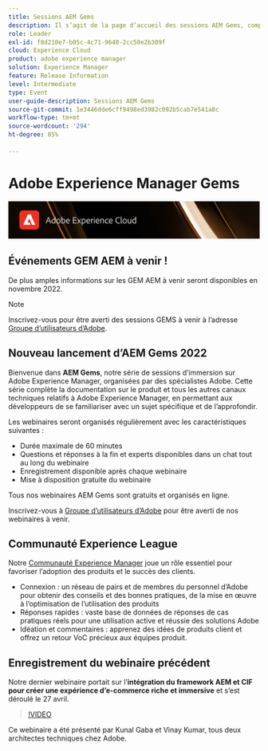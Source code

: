 ```yaml
---
title: Sessions AEM Gems
description: Il s’agit de la page d’accueil des sessions AEM Gems, comprenant des informations sur la série de webinaires et des informations d’inscription pour les webinaires précédents et à venir.
role: Leader
exl-id: f8d210e7-b05c-4c71-9640-2cc50e2b309f
cloud: Experience Cloud
product: adobe experience manager
solution: Experience Manager
feature: Release Information
level: Intermediate
type: Event
user-guide-description: Sessions AEM Gems
source-git-commit: 1e3446dde6cff9498ed3982c092b5cab7e541a8c
workflow-type: tm+mt
source-wordcount: '294'
ht-degree: 85%

---
```


# Adobe Experience Manager Gems

<img alt="Expériences numériques" src="./assets/ADX_Gems.png"/>

## Événements GEM AEM à venir !

<!---  Remove the comment marks, and put the upcoming event in the below table

<table style="max-width: 1214px;">
<tr>
  <td style="vertical-align: top;">
    <a href="https://www.youtube.com/watch?v=f1T9XU9TCJU">
      <img alt="Experience League LIVE Oct 25" src="assets/Oct25_2022_exl_live_banner_web_1920_WebBanner.png">
    </a>
    <div>
      <a href="https://www.youtube.com/watch?v=f1T9XU9TCJU">
        <strong>Deliver the right offer at the right time with decision management</strong>
      </a>
      <br/><em>with Sandra Hausmann, Ben Tepfer, Brandon Poyfair, and Jason Hickey</em>
      <br/><em>October 25, 2022</em>
    </div>
  </td>
</tr>
</table>

--->
De plus amples informations sur les GEM AEM à venir seront disponibles en novembre 2022.

>[!NOTE]
>
> Inscrivez-vous pour être averti des sessions GEMS à venir à l’adresse [Groupe d’utilisateurs d’Adobe](https://aem-augs.adobe.com/).

## Nouveau lancement d’AEM Gems 2022

Bienvenue dans **AEM Gems**, notre série de sessions d’immersion sur Adobe Experience Manager, organisées par des spécialistes Adobe. Cette série complète la documentation sur le produit et tous les autres canaux techniques relatifs à Adobe Experience Manager, en permettant aux développeurs de se familiariser avec un sujet spécifique et de l’approfondir.

Les webinaires seront organisés régulièrement avec les caractéristiques suivantes :

* Durée maximale de 60 minutes
* Questions et réponses à la fin et experts disponibles dans un chat tout au long du webinaire
* Enregistrement disponible après chaque webinaire
* Mise à disposition gratuite du webinaire

Tous nos webinaires AEM Gems sont gratuits et organisés en ligne.

Inscrivez-vous à [Groupe d’utilisateurs d’Adobe](https://aem-augs.adobe.com/) pour être averti de nos webinaires à venir.

## Communauté Experience League

Notre [Communauté Experience Manager](https://experienceleaguecommunities.adobe.com/t5/adobe-experience-manager/ct-p/adobe-experience-manager-community?profile.language=fr) joue un rôle essentiel pour favoriser l’adoption des produits et le succès des clients.

* Connexion : un réseau de pairs et de membres du personnel d’Adobe pour obtenir des conseils et des bonnes pratiques, de la mise en œuvre à l’optimisation de l’utilisation des produits
* Réponses rapides : vaste base de données de réponses de cas pratiques réels pour une utilisation active et réussie des solutions Adobe
* Idéation et commentaires : apprenez des idées de produits client et offrez un retour VoC précieux aux équipes produit.

## Enregistrement du webinaire précédent

Notre dernier webinaire portait sur l’**intégration du framework AEM et CIF pour créer une expérience d’e-commerce riche et immersive** et s’est déroulé le 27 avril.

>[!VIDEO](https://video.tv.adobe.com/v/342565/?quality=12&learn=on)

Ce webinaire a été présenté par Kunal Gaba et Vinay Kumar, tous deux architectes techniques chez Adobe.

